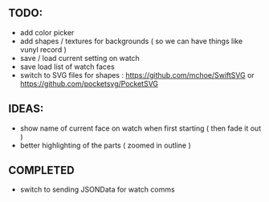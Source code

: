 
## TODO:
- add color picker
- add shapes / textures for backgrounds ( so we can have things like vunyl record )
- save / load current setting on watch
- save load list of watch faces
- switch to SVG files for shapes : https://github.com/mchoe/SwiftSVG or https://github.com/pocketsvg/PocketSVG

## IDEAS:
- show name of current face on watch when first starting ( then fade it out )
- better highlighting of the parts ( zoomed in outline )

## COMPLETED
- switch to sending JSONData for watch comms
